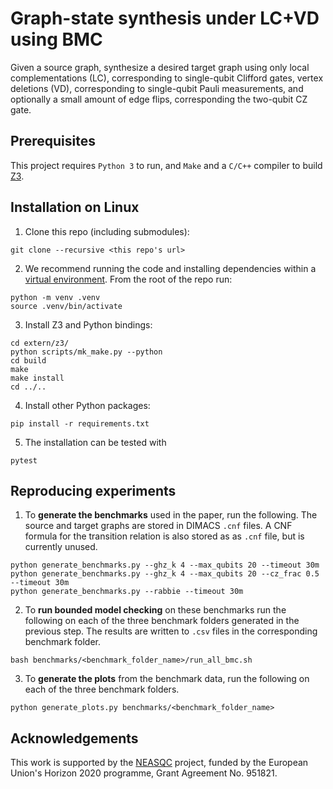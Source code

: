 # Graph-state synthesis under LC+VD using BMC
Given a source graph, synthesize a desired target graph using only local complementations (LC), corresponding to single-qubit Clifford gates, vertex deletions (VD), corresponding to single-qubit Pauli measurements, and optionally a small amount of edge flips, corresponding the two-qubit CZ gate.

## Prerequisites
This project requires `Python 3` to run, and `Make` and a `C/C++` compiler to build [Z3](https://github.com/Z3Prover/z3).


## Installation on Linux
1. Clone this repo (including submodules):
```shell
git clone --recursive <this repo's url>
```

2. We recommend running the code and installing dependencies within a [virtual environment](https://docs.python.org/3/tutorial/venv.html). From the root of the repo run:
```shell
python -m venv .venv
source .venv/bin/activate
```

3. Install Z3 and Python bindings:
```shell
cd extern/z3/
python scripts/mk_make.py --python
cd build
make
make install
cd ../..
```

4. Install other Python packages:
```shell
pip install -r requirements.txt
```

5. The installation can be tested with
```shell
pytest
```


## Reproducing experiments
1. To **generate the benchmarks** used in the paper, run the following. The source and target graphs are stored in DIMACS `.cnf` files. A CNF formula for the transition relation is also stored as as `.cnf` file, but is currently unused.
```shell
python generate_benchmarks.py --ghz_k 4 --max_qubits 20 --timeout 30m
python generate_benchmarks.py --ghz_k 4 --max_qubits 20 --cz_frac 0.5 --timeout 30m
python generate_benchmarks.py --rabbie --timeout 30m
```

2. To **run bounded model checking** on these benchmarks run the following on each of the three benchmark folders generated in the previous step. The results are written to `.csv` files in the corresponding benchmark folder.
```shell
bash benchmarks/<benchmark_folder_name>/run_all_bmc.sh
```

3. To **generate the plots** from the benchmark data, run the following on each of the three benchmark folders.
```
python generate_plots.py benchmarks/<benchmark_folder_name>
```


## Acknowledgements
This work is supported by the [NEASQC](https://cordis.europa.eu/project/id/951821) project, funded by the European Union's Horizon 2020 programme, Grant Agreement No. 951821.
